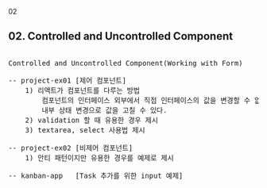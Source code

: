 02

## 02. Controlled and Uncontrolled Component

<pre>

Controlled and Uncontrolled Component(Working with Form)

-- project-ex01 [제어 컴포넌트]
    1) 리액트가 컴포넌트를 다루는 방법
        컴포넌트의 인터페이스 외부에서 직접 인터페이스의 값을 변경할 수 없다.
        내부 상태 변경으로 값을 고칠 수 있다.
    2) validation 할 때 유용한 경우 제시
    3) textarea, select 사용법 제시

-- project-ex02 [비제어 컴포넌트]
    1) 안티 패턴이지만 유용한 경우를 예제로 제시

-- kanban-app   [Task 추가를 위한 input 예제]

</pre>
